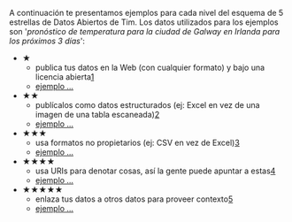 A continuaci&oacute;n te presentamos ejemplos para cada nivel del esquema de 5 estrellas de Datos Abiertos de Tim. Los datos utilizados para los ejemplos son '*pron&oacute;stico de temperatura para la ciudad de Galway en Irlanda para los pr&oacute;ximos 3 d&iacute;as*':

- &#x2605;
  - publica tus datos en la Web (con cualquier formato) y bajo una licencia abierta[1](#addendum1 "Ver costos y beneficios del nivel de 1 estrella")
  - [ejemplo &hellip;](examples/gtd-1.pdf "Nivel 1 estrella de datos de temperatura de Galway")
- &#x2605;&#x2605;
  - publ&iacute;calos como datos estructurados (ej: Excel en vez de una imagen de una tabla escaneada)[2](#addendum2 "Ver costos y beneficios del nivel de 2 estrellas")
  - [ejemplo &hellip;](examples/gtd-2.xls "Nivel 2 estrellas de datos de temperatura de Galway")
- &#x2605;&#x2605;&#x2605;
  - usa formatos no propietarios (ej: CSV en vez de Excel)[3](#addendum3 "Ver costos y beneficios del nivel de 3 estrellas")
  - [ejemplo &hellip;](examples/gtd-3.csv "Nivel 3 estrellas de datos de temperatura de Galway")
- &#x2605;&#x2605;&#x2605;&#x2605;
  - usa URIs para denotar cosas, as&iacute; la gente puede apuntar a estas[4](#addendum4 "Ver costos y beneficios del nivel de 4 estrellas")
  - [ejemplo &hellip;](examples/gtd-4/ "Nivel 4 estrellas de datos de temperatura de Galway")
- &#x2605;&#x2605;&#x2605;&#x2605;&#x2605;
  - enlaza tus datos a otros datos para proveer contexto[5](#addendum5 "Ver costos y beneficios del nivel de 5 estrellas")
  - [ejemplo &hellip;](examples/gtd-5/ "Nivel 5 estrellas de datos de temperatura de Galway")
